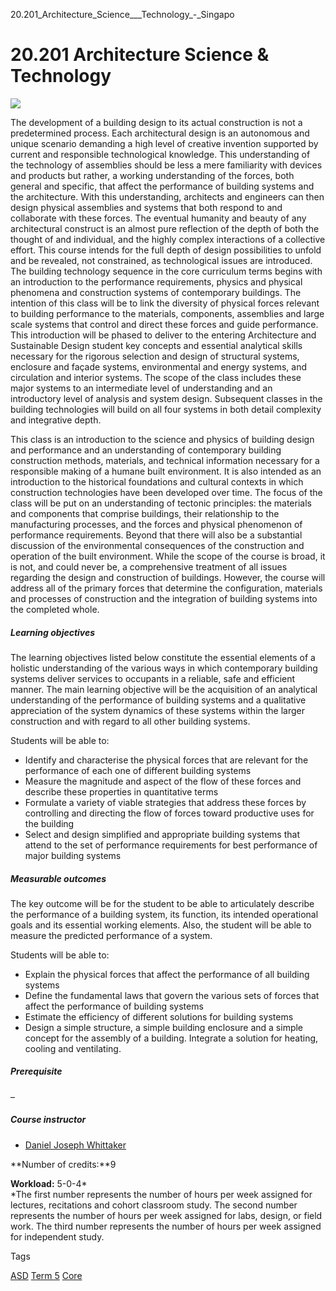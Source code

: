 20.201_Architecture_Science___Technology_-_Singapo



20.201 Architecture Science & Technology
========================================

![](https://www.sutd.edu.sg/wp-content/uploads/2025/02/asd-20201-ast-term4-2019-0.jpg)

The development of a building design to its actual construction is not a predetermined process. Each architectural design is an autonomous and unique scenario demanding a high level of creative invention supported by current and responsible technological knowledge. This understanding of the technology of assemblies should be less a mere familiarity with devices and products but rather, a working understanding of the forces, both general and specific, that affect the performance of building systems and the architecture. With this understanding, architects and engineers can then design physical assemblies and systems that both respond to and collaborate with these forces. The eventual humanity and beauty of any architectural construct is an almost pure reflection of the depth of both the thought of and individual, and the highly complex interactions of a collective effort. This course intends for the full depth of design possibilities to unfold and be revealed, not constrained, as technological issues are introduced. The building technology sequence in the core curriculum terms begins with an introduction to the performance requirements, physics and physical phenomena and construction systems of contemporary buildings. The intention of this class will be to link the diversity of physical forces relevant to building performance to the materials, components, assemblies and large scale systems that control and direct these forces and guide performance. This introduction will be phased to deliver to the entering Architecture and Sustainable Design student key concepts and essential analytical skills necessary for the rigorous selection and design of structural systems, enclosure and façade systems, environmental and energy systems, and circulation and interior systems. The scope of the class includes these major systems to an intermediate level of understanding and an introductory level of analysis and system design. Subsequent classes in the building technologies will build on all four systems in both detail complexity and integrative depth.

This class is an introduction to the science and physics of building design and performance and an understanding of contemporary building construction methods, materials, and technical information necessary for a responsible making of a humane built environment. It is also intended as an introduction to the historical foundations and cultural contexts in which construction technologies have been developed over time. The focus of the class will be put on an understanding of tectonic principles: the materials and components that comprise buildings, their relationship to the manufacturing processes, and the forces and physical phenomenon of performance requirements. Beyond that there will also be a substantial discussion of the environmental consequences of the construction and operation of the built environment. While the scope of the course is broad, it is not, and could never be, a comprehensive treatment of all issues regarding the design and construction of buildings. However, the course will address all of the primary forces that determine the configuration, materials and processes of construction and the integration of building systems into the completed whole.

##### **Learning objectives**

The learning objectives listed below constitute the essential elements of a holistic understanding of the various ways in which contemporary building systems deliver services to occupants in a reliable, safe and efficient manner. The main learning objective will be the acquisition of an analytical understanding of the performance of building systems and a qualitative appreciation of the system dynamics of these systems within the larger construction and with regard to all other building systems.

Students will be able to:

* Identify and characterise the physical forces that are relevant for the performance of each one of different building systems
* Measure the magnitude and aspect of the flow of these forces and describe these properties in quantitative terms
* Formulate a variety of viable strategies that address these forces by controlling and directing the flow of forces toward productive uses for the building
* Select and design simplified and appropriate building systems that attend to the set of performance requirements for best performance of major building systems

##### **Measurable outcomes**

The key outcome will be for the student to be able to articulately describe the performance of a building system, its function, its intended operational goals and its essential working elements. Also, the student will be able to measure the predicted performance of a system.

Students will be able to:

* Explain the physical forces that affect the performance of all building systems
* Define the fundamental laws that govern the various sets of forces that affect the performance of building systems
* Estimate the efficiency of different solutions for building systems
* Design a simple structure, a simple building enclosure and a simple concept for the assembly of a building. Integrate a solution for heating, cooling and ventilating.

##### **Prerequisite**

–

##### **Course instructor**

* [Daniel Joseph Whittaker](/profile/daniel-joseph-whittaker/)

**Number of credits:**9

**Workload:** 5-0-4\*  
\*The first number represents the number of hours per week assigned for lectures, recitations and cohort classroom study. The second number represents the number of hours per week assigned for labs, design, or field work. The third number represents the number of hours per week assigned for independent study.

Tags

[ASD](/education/undergraduate/courses/?pillar-cluster=1167)
[Term 5](/education/undergraduate/courses/?course-term=858)
[Core](/education/undergraduate/courses/?course-type=852)

